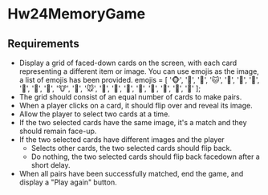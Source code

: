 # Hw24MemoryGame

## Requirements

- Display a grid of faced-down cards on the screen, with each card representing a different item or image. You can use emojis as the image, a list of emojis has been provided.
emojis = [ '🐵', '🐶', '🦊', '🐱', '🦁', '🐯', '🐴', '🦄', '🦓', '🦌', '🐮', '🐷', '🐭', '🐹', '🐻', '🐨', '🐼', '🐽', '🐸', '🐰', '🐙' ];
- The grid should consist of an equal number of cards to make pairs.
- When a player clicks on a card, it should flip over and reveal its image.
- Allow the player to select two cards at a time.
- If the two selected cards have the same image, it's a match and they should remain face-up.
- If the two selected cards have different images and the player
  - Selects other cards, the two selected cards should flip back.
  - Do nothing, the two selected cards should flip back facedown after a short delay.
- When all pairs have been successfully matched, end the game, and display a "Play again" button.
